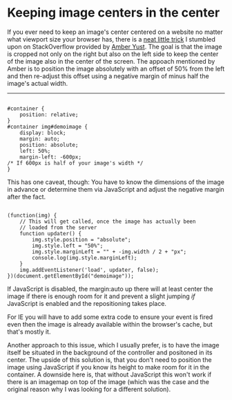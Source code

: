 # Keeping image centers in the center

If you ever need to keep an image's center centered on a website no matter
what viewport size your browser has, there is a [neat little
trick](http://stackoverflow.com/a/1344184/22312) I stumbled upon on
StackOverflow provided by [Amber
Yust](http://stackoverflow.com/users/148870/amber). The goal is that the image
is cropped not only on the right but also on the left side  to keep the center
of the image also in the center of the screen. The appoach mentioned by Amber
is to position the image absolutely with an offset of 50% from the left and
then re-adjust this offset using a negative margin of minus half the image's
actual width.

----------------------

<pre><code>
#container {
    position: relative;
}
#container img#demoimage {
    display: block;
    margin: auto;
    position: absolute;
    left: 50%;
    margin-left: -600px;
/* If 600px is half of your image's width */
}
</code></pre>

This has one caveat, though: You have to know the dimensions of the image in
advance or determine them via JavaScript and adjust the negative margin after
the fact.

<pre><code>
(function(img) {
    // This will get called, once the image has actually been
    // loaded from the server
    function updater() {
        img.style.position = "absolute";
        img.style.left = "50%";
        img.style.marginLeft = "" + -img.width / 2 + "px";
        console.log(img.style.marginLeft);
    }
    img.addEventListener('load', updater, false);
})(document.getElementById("demoimage"));
</code></pre>

If JavaScript is disabled, the margin:auto up there will at least center the
image if there is enough room for it and prevent a slight jumping *if*
JavaScript is enabled and the repositioning takes place.

For IE you will have to add some extra code to ensure your event is fired even
then the image is already available within the browser's cache, but that's
mostly it.

Another approach to this issue, which I usually prefer, is to have the image
itself be situated in the background of the controller and positoned in its
center. The upside of this solution is, that you don't need to position the
image using JavaScript if you know its height to make room for it in the
container. A downside here is, that without JavaScript this won't work if there
is an imagemap on top of the image (which was the case and the original reason
why I was looking for a different solution).
